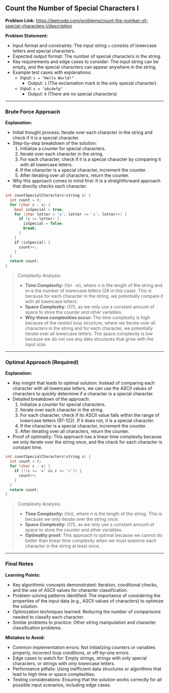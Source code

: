 ## Count the Number of Special Characters I

**Problem Link:** https://leetcode.com/problems/count-the-number-of-special-characters-i/description

**Problem Statement:**
- Input format and constraints: The input string `s` consists of lowercase letters and special characters.
- Expected output format: The number of special characters in the string.
- Key requirements and edge cases to consider: The input string can be empty, and the special characters can appear anywhere in the string.
- Example test cases with explanations:
  - Input: `s = "Hello World!"`
    - Output: `1` (The exclamation mark is the only special character)
  - Input: `s = "abcdefg"`
    - Output: `0` (There are no special characters)

---

### Brute Force Approach

**Explanation:**
- Initial thought process: Iterate over each character in the string and check if it is a special character.
- Step-by-step breakdown of the solution:
  1. Initialize a counter for special characters.
  2. Iterate over each character in the string.
  3. For each character, check if it is a special character by comparing it with all lowercase letters.
  4. If the character is a special character, increment the counter.
  5. After iterating over all characters, return the counter.
- Why this approach comes to mind first: It is a straightforward approach that directly checks each character.

```cpp
int countSpecialCharacters(string s) {
  int count = 0;
  for (char c : s) {
    bool isSpecial = true;
    for (char letter = 'a'; letter <= 'z'; letter++) {
      if (c == letter) {
        isSpecial = false;
        break;
      }
    }
    if (isSpecial) {
      count++;
    }
  }
  return count;
}
```

> Complexity Analysis:
> - **Time Complexity:** $O(n \cdot m)$, where $n$ is the length of the string and $m$ is the number of lowercase letters (26 in this case). This is because for each character in the string, we potentially compare it with all lowercase letters.
> - **Space Complexity:** $O(1)$, as we only use a constant amount of space to store the counter and other variables.
> - **Why these complexities occur:** The time complexity is high because of the nested loop structure, where we iterate over all characters in the string and for each character, we potentially iterate over all lowercase letters. The space complexity is low because we do not use any data structures that grow with the input size.

---

### Optimal Approach (Required)

**Explanation:**
- Key insight that leads to optimal solution: Instead of comparing each character with all lowercase letters, we can use the ASCII values of characters to quickly determine if a character is a special character.
- Detailed breakdown of the approach:
  1. Initialize a counter for special characters.
  2. Iterate over each character in the string.
  3. For each character, check if its ASCII value falls within the range of lowercase letters (97-122). If it does not, it is a special character.
  4. If the character is a special character, increment the counter.
  5. After iterating over all characters, return the counter.
- Proof of optimality: This approach has a linear time complexity because we only iterate over the string once, and the check for each character is constant time.

```cpp
int countSpecialCharacters(string s) {
  int count = 0;
  for (char c : s) {
    if (!(c >= 'a' && c <= 'z')) {
      count++;
    }
  }
  return count;
}
```

> Complexity Analysis:
> - **Time Complexity:** $O(n)$, where $n$ is the length of the string. This is because we only iterate over the string once.
> - **Space Complexity:** $O(1)$, as we only use a constant amount of space to store the counter and other variables.
> - **Optimality proof:** This approach is optimal because we cannot do better than linear time complexity when we must examine each character in the string at least once.

---

### Final Notes

**Learning Points:**
- Key algorithmic concepts demonstrated: Iteration, conditional checks, and the use of ASCII values for character classification.
- Problem-solving patterns identified: The importance of considering the properties of the input data (e.g., ASCII values of characters) to optimize the solution.
- Optimization techniques learned: Reducing the number of comparisons needed to classify each character.
- Similar problems to practice: Other string manipulation and character classification problems.

**Mistakes to Avoid:**
- Common implementation errors: Not initializing counters or variables properly, incorrect loop conditions, or off-by-one errors.
- Edge cases to watch for: Empty strings, strings with only special characters, or strings with only lowercase letters.
- Performance pitfalls: Using inefficient data structures or algorithms that lead to high time or space complexities.
- Testing considerations: Ensuring that the solution works correctly for all possible input scenarios, including edge cases.